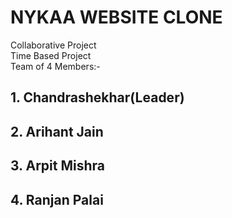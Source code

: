 # NYKAA WEBSITE CLONE

  Collaborative Project <br />
  Time Based Project <br />
  Team of 4 Members:-
   ## 1. Chandrashekhar(Leader)
   ## 2. Arihant Jain
   ## 3. Arpit Mishra
   ## 4. Ranjan Palai
   
  
  
